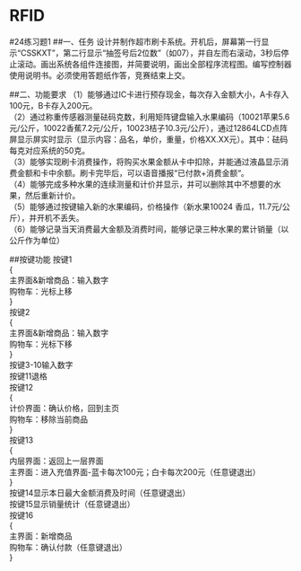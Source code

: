 # RFID
#24练习题1
##一、任务
设计并制作超市刷卡系统。开机后，屏幕第一行显示“CSSKXT”，第二行显示“抽签号后2位数”（如07），并自左而右滚动，3秒后停止滚动。画出系统各组件连接图，并简要说明，画出全部程序流程图。编写控制器使用说明书。必须使用答题纸作答，竞赛结束上交。

##二、功能要求
（1）能够通过IC卡进行预存现金，每次存入金额大小，A卡存入100元，B卡存入200元。  
（2）通过称重传感器测量砝码克数，利用矩阵键盘输入水果编码（10021苹果5.6元/公斤，10022香蕉7.2元/公斤，10023桔子10.3元/公斤），通过12864LCD点阵屏显示屏实时显示（显示内容：品名，单价，重量，价格XX.XX元）。其中：砝码每克对应系统的50克。  
（3）能够实现刷卡消费操作，将购买水果金额从卡中扣除，并能通过液晶显示消费金额和卡中余额。刷卡完毕后，可以语音播报“已付款+消费金额“。  
（4）能够完成多种水果的连续测量和计价并显示，并可以删除其中不想要的水果，然后重新计价。  
（5）能够通过按键输入新的水果编码，价格操作（新水果10024 香瓜，11.7元/公斤），并开机不丢失。  
（6）能够记录当天消费最大金额及消费时间，能够记录三种水果的累计销量（以公斤作为单位）  


##按键功能
按键1  
{  
   主界面&新增商品：输入数字  
   购物车：光标上移  
}  
按键2  
{  
   主界面&新增商品：输入数字  
   购物车：光标下移  
}  
按键3-10输入数字  
按键11退格  
按键12  
{  
  计价界面：确认价格，回到主页  
  购物车：移除当前商品  
}  
按键13  
{  
  内层界面：返回上一层界面  
  主界面：进入充值界面-蓝卡每次100元；白卡每次200元（任意键退出）  
}  
按键14显示本日最大金额消费及时间（任意键退出）  
按键15显示销量统计（任意键退出）  
按键16  
{  
   主界面：新增商品  
   购物车：确认付款（任意键退出）  
}  
